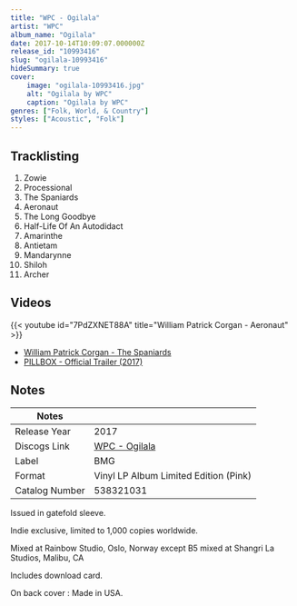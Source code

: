 ```yaml
---
title: "WPC - Ogilala"
artist: "WPC"
album_name: "Ogilala"
date: 2017-10-14T10:09:07.000000Z
release_id: "10993416"
slug: "ogilala-10993416"
hideSummary: true
cover:
    image: "ogilala-10993416.jpg"
    alt: "Ogilala by WPC"
    caption: "Ogilala by WPC"
genres: ["Folk, World, & Country"]
styles: ["Acoustic", "Folk"]
---
```


## Tracklisting
1. Zowie
2. Processional
3. The Spaniards
4. Aeronaut
5. The Long Goodbye
6. Half-Life Of An Autodidact
7. Amarinthe
8. Antietam
9. Mandarynne
10. Shiloh
11. Archer




## Videos
{{< youtube id="7PdZXNET88A" title="William Patrick Corgan - Aeronaut" >}}
- [William Patrick Corgan - The Spaniards](https://www.youtube.com/watch?v=e1ZnYLBKs-o)
- [PILLBOX - Official Trailer (2017)](https://www.youtube.com/watch?v=ULv4EwpJlb8)

## Notes
| Notes          |             |
| ---------------| ----------- |
| Release Year   | 2017 |
| Discogs Link   | [WPC - Ogilala](https://www.discogs.com/release/10993416-WPC-Ogilala) |
| Label          | BMG |
| Format         | Vinyl LP Album Limited Edition (Pink) |
| Catalog Number | 538321031 |

Issued in gatefold sleeve.

Indie exclusive, limited to 1,000 copies worldwide.

Mixed at Rainbow Studio, Oslo, Norway except B5 mixed at Shangri La Studios, Malibu, CA

Includes download card.

On back cover :
Made in USA.
